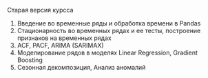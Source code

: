 Старая версия курсса


1) Введение во временные ряды и обработка времени в Pandas
2) Стационарность во временных рядах и ее тесты, построение признаков на временных рядах
3) ACF, PACF, ARIMA (SARIMAX)
4) Моделирование рядов в моделях Linear Regression, Gradient Boosting
5) Сезонная декомпозиция, Анализ аномалий
